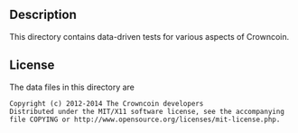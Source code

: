 Description
------------

This directory contains data-driven tests for various aspects of Crowncoin.

License
--------

The data files in this directory are

    Copyright (c) 2012-2014 The Crowncoin developers
    Distributed under the MIT/X11 software license, see the accompanying
    file COPYING or http://www.opensource.org/licenses/mit-license.php.

